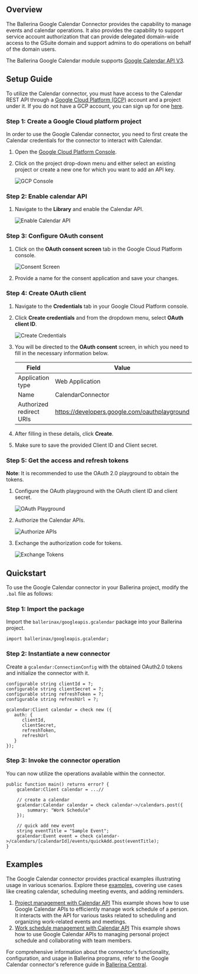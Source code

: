 ## Overview

The Ballerina Google Calendar Connector provides the capability to manage events and calendar operations. It also provides the capability to support service account authorization that can provide delegated domain-wide access to the GSuite domain and support admins to do operations on behalf of the domain users.

The Ballerina Google Calendar module supports [Google Calendar API V3](https://developers.google.com/calendar/api).

## Setup Guide

To utilize the Calendar connector, you must have access to the Calendar REST API through a [Google Cloud Platform (GCP)](https://console.cloud.google.com/) account and a project under it. If you do not have a GCP account, you can sign up for one [here](https://cloud.google.com/).

### Step 1: Create a Google Cloud platform project

In order to use the Google Calendar connector, you need to first create the Calendar credentials for the connector to interact with Calendar.

1. Open the [Google Cloud Platform Console](https://console.cloud.google.com/).

2. Click on the project drop-down menu and either select an existing project or create a new one for which you want to add an API key.

    ![GCP Console](https://raw.githubusercontent.com/ballerina-platform/module-ballerinax-googleapis.calendar/main/ballerina/resources/gcp-console-project-view.png)

### Step 2: Enable calendar API

1. Navigate to the **Library** and enable the Calendar API.

    ![Enable Calendar API](https://raw.githubusercontent.com/ballerina-platform/module-ballerinax-googleapis.calendar/main/ballerina/resources/enable-calendar-api.png)

### Step 3: Configure OAuth consent

1. Click on the **OAuth consent screen** tab in the Google Cloud Platform console.

    ![Consent Screen](https://raw.githubusercontent.com/ballerina-platform/module-ballerinax-googleapis.calendar/main/ballerina/resources/consent-screen.png)

2. Provide a name for the consent application and save your changes.

### Step 4: Create OAuth client

1. Navigate to the **Credentials** tab in your Google Cloud Platform console.

2. Click  **Create credentials** and from the dropdown menu, select **OAuth client ID**.

    ![Create Credentials](https://raw.githubusercontent.com/ballerina-platform/module-ballerinax-googleapis.calendar/main/ballerina/resources/create-credentials.png)

3. You will be directed to the **OAuth consent** screen, in which you need to fill in the necessary information below.

    | Field                     | Value |
    | ------------------------- | ----- |
    | Application type          | Web Application |
    | Name                      | CalendarConnector  |
    | Authorized redirect URIs  | <https://developers.google.com/oauthplayground> |

4. After filling in these details, click **Create**.

5. Make sure to save the provided Client ID and Client secret.

### Step 5: Get the access and refresh tokens

**Note**: It is recommended to use the OAuth 2.0 playground to obtain the tokens.

1. Configure the OAuth playground with the OAuth client ID and client secret.

    ![OAuth Playground](https://raw.githubusercontent.com/ballerina-platform/module-ballerinax-googleapis.calendar/main/ballerina/resources/oauth-playground.png)

2. Authorize the Calendar APIs.

    ![Authorize APIs](https://raw.githubusercontent.com/ballerina-platform/module-ballerinax-googleapis.calendar/main/ballerina/resources/authorize-calendar-apis.png)

3. Exchange the authorization code for tokens.

    ![Exchange Tokens](https://raw.githubusercontent.com/ballerina-platform/module-ballerinax-googleapis.calendar/main/ballerina/resources/exchange-tokens.png)

## Quickstart

To use the Google Calendar connector in your Ballerina project, modify the `.bal` file as follows:

### Step 1: Import the package

Import the `ballerinax/googleapis.gcalendar` package into your Ballerina project.

```ballerina
import ballerinax/googleapis.gcalendar;
```

### Step 2: Instantiate a new connector

Create a `gcalendar:ConnectionConfig` with the obtained OAuth2.0 tokens and initialize the connector with it.

```ballerina
configurable string clientId = ?;
configurable string clientSecret = ?;
configurable string refreshToken = ?;
configurable string refreshUrl = ?;

gcalendar:Client calendar = check new ({
   auth: {
      clientId,
      clientSecret,
      refreshToken,
      refreshUrl
   }
});
```

### Step 3: Invoke the connector operation

You can now utilize the operations available within the connector.

```ballerina
public function main() returns error? {
    gcalendar:Client calendar = ...//

    // create a calendar
    gcalendar:Calendar calendar = check calendar->/calendars.post({
        summary: "Work Schedule"
    });

    // quick add new event
    string eventTitle = "Sample Event";
    gcalendar:Event event = check calendar->/calendars/[calendarId]/events/quickAdd.post(eventTitle);
}
```

## Examples

The Google Calendar connector provides practical examples illustrating usage in various scenarios. Explore these [examples](https://github.com/ballerina-platform/module-ballerinax-googleapis.calendar/tree/main/examples), covering use cases like creating calendar, scheduling meeting events, and adding reminders.

1. [Project management with Calendar API](https://github.com/ballerina-platform/module-ballerinax-googleapis.calendar/tree/main/examples/project-management-with-calendar)
    This example shows how to use Google Calendar APIs to efficiently manage work schedule of a person. It interacts with the API for various tasks related to scheduling and organizing work-related events and meetings.
2. [Work schedule management with Calendar API](https://github.com/ballerina-platform/module-ballerinax-googleapis.calendar/tree/main/examples/work-schedule-management-with-calendar)
    This example shows how to use Google Calendar APIs to managing personal project schedule and collaborating with team members.

For comprehensive information about the connector's functionality, configuration, and usage in Ballerina programs, refer to the Google Calendar connector's reference guide in [Ballerina Central](https://central.ballerina.io/ballerinax/googleapis.calendar/latest).

